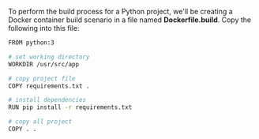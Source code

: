 To perform the build process for a Python project, we'll be creating a Docker container build scenario in a file named **Dockerfile.build**. Copy the following into this file:      

```bash
FROM python:3

# set working directory
WORKDIR /usr/src/app

# copy project file
COPY requirements.txt .

# install dependencies
RUN pip install -r requirements.txt

# copy all project
COPY . .

```
